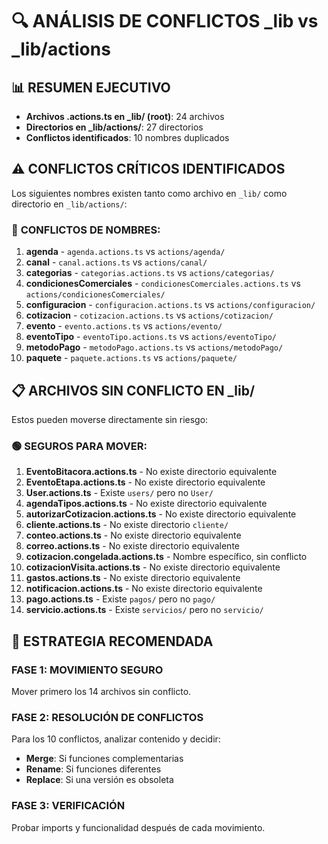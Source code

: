 # 🔍 ANÁLISIS DE CONFLICTOS \_lib vs \_lib/actions

## 📊 RESUMEN EJECUTIVO

- **Archivos .actions.ts en \_lib/ (root)**: 24 archivos
- **Directorios en \_lib/actions/**: 27 directorios
- **Conflictos identificados**: 10 nombres duplicados

## ⚠️ CONFLICTOS CRÍTICOS IDENTIFICADOS

Los siguientes nombres existen tanto como archivo en `_lib/` como directorio en `_lib/actions/`:

### 🔴 **CONFLICTOS DE NOMBRES:**

1. **agenda** - `agenda.actions.ts` vs `actions/agenda/`
2. **canal** - `canal.actions.ts` vs `actions/canal/`
3. **categorias** - `categorias.actions.ts` vs `actions/categorias/`
4. **condicionesComerciales** - `condicionesComerciales.actions.ts` vs `actions/condicionesComerciales/`
5. **configuracion** - `configuracion.actions.ts` vs `actions/configuracion/`
6. **cotizacion** - `cotizacion.actions.ts` vs `actions/cotizacion/`
7. **evento** - `evento.actions.ts` vs `actions/evento/`
8. **eventoTipo** - `eventoTipo.actions.ts` vs `actions/eventoTipo/`
9. **metodoPago** - `metodoPago.actions.ts` vs `actions/metodoPago/`
10. **paquete** - `paquete.actions.ts` vs `actions/paquete/`

## 📋 ARCHIVOS SIN CONFLICTO EN \_lib/

Estos pueden moverse directamente sin riesgo:

### 🟢 **SEGUROS PARA MOVER:**

1. **EventoBitacora.actions.ts** - No existe directorio equivalente
2. **EventoEtapa.actions.ts** - No existe directorio equivalente
3. **User.actions.ts** - Existe `users/` pero no `User/`
4. **agendaTipos.actions.ts** - No existe directorio equivalente
5. **autorizarCotizacion.actions.ts** - No existe directorio equivalente
6. **cliente.actions.ts** - No existe directorio `cliente/`
7. **conteo.actions.ts** - No existe directorio equivalente
8. **correo.actions.ts** - No existe directorio equivalente
9. **cotizacion.congelada.actions.ts** - Nombre específico, sin conflicto
10. **cotizacionVisita.actions.ts** - No existe directorio equivalente
11. **gastos.actions.ts** - No existe directorio equivalente
12. **notificacion.actions.ts** - No existe directorio equivalente
13. **pago.actions.ts** - Existe `pagos/` pero no `pago/`
14. **servicio.actions.ts** - Existe `servicios/` pero no `servicio/`

## 🎯 ESTRATEGIA RECOMENDADA

### FASE 1: MOVIMIENTO SEGURO

Mover primero los 14 archivos sin conflicto.

### FASE 2: RESOLUCIÓN DE CONFLICTOS

Para los 10 conflictos, analizar contenido y decidir:

- **Merge**: Si funciones complementarias
- **Rename**: Si funciones diferentes
- **Replace**: Si una versión es obsoleta

### FASE 3: VERIFICACIÓN

Probar imports y funcionalidad después de cada movimiento.
